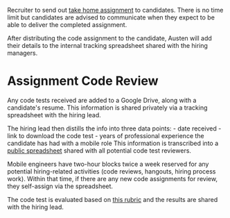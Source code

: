 Recruiter to send out [take home assignment](/interview-questions/mobile/take-home-assignment) to candidates. There is no time limit but candidates are advised to communicate when they expect to be able to deliver the completed assignment.

After distributing the code assignment to the candidate, Austen will add their details to the internal tracking spreadsheet shared with the hiring managers.

# Assignment Code Review

Any code tests received are added to a Google Drive, along with a candidate's resume. This information is shared privately via a tracking spreadsheet with the hiring lead.

The hiring lead then distills the info into three data points:
    - date received
    - link to download the code test
    - years of professional experience the candidate has had with a mobile role
This information is transcribed into a [public spreadsheet](https://docs.google.com/spreadsheets/d/1Kvik_4gN6sIUirXKs16sthyS9buQVJlWignCKNJV_NM/edit#gid=0) shared with all potential code test reviewers.

Mobile engineers have two-hour blocks twice a week reserved for any potential hiring-related activities (code reviews, hangouts, hiring process work). Within that time, if there are any new code assignments for review, they self-assign via the spreadsheet.

The code test is evaluated based on [this rubric](/interview-questions/mobile/code-review-rubric/) and the results are shared with the hiring lead.